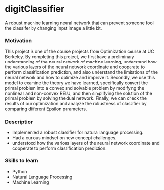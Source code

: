 # digitClassifier
A robust machine learning neural network that can prevent someone fool the classifer by changing input image a little bit.

### Motivation
This project is one of the course projects from Optimization course at UC Berkeley.  By completing this project, we first have a preliminary understanding of the neural network of machine learning, understand how the various layers of the neural network coordinate and cooperate to perform classification prediction, and also understand the limitations of the neural network and how to optimize and improve it. 
Secondly, we use this model to examine the theory we have learned, specifically convert the primal problem into a convex and solvable problem by modifying the nonlinear and non-convex RELU, and then simplifying the solution of the primal problem by solving the dual network.
Finally, we can check the results of our optimization and analyze the robustness of classifier by comparing different Epsilon parameters.

### Description
- Implemented a robust classifier for natural language processing.
- Had a curious mindset on new concept challenges.
- understood how the various layers of the neural network coordinate and cooperate to perform classification prediction.

### Skills to learn
- Python
- Natural Language Processing
- Machine Learning
